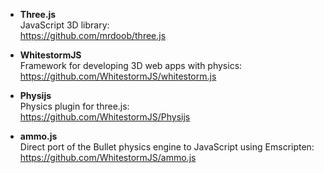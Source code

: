 - **Three.js**
<br/>JavaScript 3D library:
<br/>https://github.com/mrdoob/three.js

- **WhitestormJS**
<br/>Framework for developing 3D web apps with physics:
<br/>https://github.com/WhitestormJS/whitestorm.js

- **Physijs**
<br/>Physics plugin for three.js:
<br/>https://github.com/WhitestormJS/Physijs

- **ammo.js**
<br/>Direct port of the Bullet physics engine to JavaScript using Emscripten:
<br/>https://github.com/WhitestormJS/ammo.js
